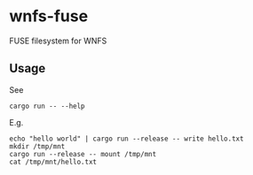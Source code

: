 # wnfs-fuse

FUSE filesystem for WNFS

## Usage

See
```
cargo run -- --help

```

E.g.
```
echo "hello world" | cargo run --release -- write hello.txt
mkdir /tmp/mnt
cargo run --release -- mount /tmp/mnt
cat /tmp/mnt/hello.txt
```
